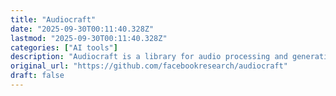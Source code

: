 ```yaml
---
title: "Audiocraft"
date: "2025-09-30T00:11:40.328Z"
lastmod: "2025-09-30T00:11:40.328Z"
categories: ["AI tools"]
description: "Audiocraft is a library for audio processing and generation with deep learning. It features the state-of-the-art EnCodec audio compressor / tokenizer, along with MusicGen, a simple and controllable music generation LM with textual and melodic conditioning. - facebookresearch/audiocraft"
original_url: "https://github.com/facebookresearch/audiocraft"
draft: false
---
```

